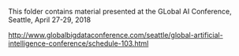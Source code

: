 This folder contains material presented at the GLobal AI Conference, Seattle, April 27-29, 2018

http://www.globalbigdataconference.com/seattle/global-artificial-intelligence-conference/schedule-103.html
